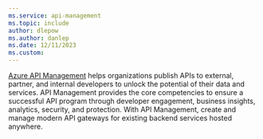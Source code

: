 ```yaml
---
ms.service: api-management
ms.topic: include
author: dlepow
ms.author: danlep
ms.date: 12/11/2023
ms.custom: 
---
```


[Azure API Management](../articles/api-management/api-management-key-concepts.md) helps organizations publish APIs to external, partner, and internal developers to unlock the potential of their data and services. API Management provides the core competencies to ensure a successful API program through developer engagement, business insights, analytics, security, and protection. With API Management, create and manage modern API gateways for existing backend services hosted anywhere.

